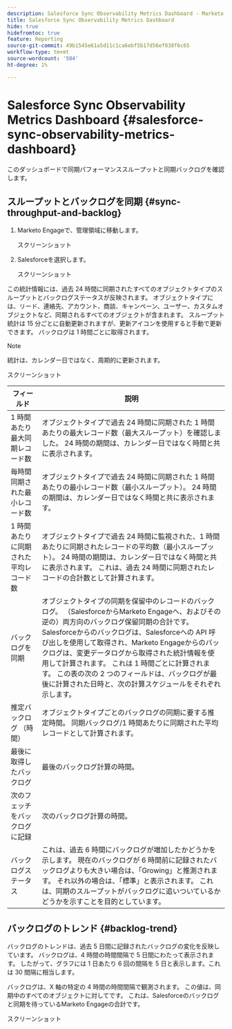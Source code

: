 ```yaml
---
description: Salesforce Sync Observability Metrics Dashboard - Marketo ドキュメント – 製品ドキュメント
title: Salesforce Sync Observability Metrics Dashboard
hide: true
hidefromtoc: true
feature: Reporting
source-git-commit: 49b1545e61a5d11c1ca6ebf5b17d56ef038f6c65
workflow-type: tm+mt
source-wordcount: '504'
ht-degree: 1%

---
```


# Salesforce Sync Observability Metrics Dashboard {#salesforce-sync-observability-metrics-dashboard}

このダッシュボードで同期パフォーマンススループットと同期バックログを確認します。

## スループットとバックログを同期 {#sync-throughput-and-backlog}

1. Marketo Engageで、管理領域に移動します。

   スクリーンショット

1. Salesforceを選択します。

   スクリーンショット

この統計情報には、過去 24 時間に同期されたすべてのオブジェクトタイプのスループットとバックログステータスが反映されます。 オブジェクトタイプには、リード、連絡先、アカウント、商談、キャンペーン、ユーザー、カスタムオブジェクトなど、同期されるすべてのオブジェクトが含まれます。 スループット統計は 15 分ごとに自動更新されますが、更新アイコンを使用すると手動で更新できます。 バックログは 1 時間ごとに取得されます。

>[!NOTE]
>
>統計は、カレンダー日ではなく、周期的に更新されます。

スクリーンショット

<table><thead>
  <tr>
    <th>フィールド</th>
    <th>説明</th>
  </tr></thead>
<tbody>
  <tr>
    <td>1 時間あたり最大同期レコード数</td>
    <td>オブジェクトタイプで過去 24 時間に同期された 1 時間あたりの最大レコード数（最大スループット）を確認しました。 24 時間の期間は、カレンダー日ではなく時間と共に表示されます。</td>
  </tr>
  <tr>
    <td>毎時間同期された最小レコード数</td>
    <td>オブジェクトタイプで過去 24 時間に同期された 1 時間あたりの最小レコード数（最小スループット）。 24 時間の期間は、カレンダー日ではなく時間と共に表示されます。</td>
  </tr>
  <tr>
    <td>1 時間あたりに同期された平均レコード数</td>
    <td>オブジェクトタイプで過去 24 時間に監視された、1 時間あたりに同期されたレコードの平均数（最小スループット）。 24 時間の期間は、カレンダー日ではなく時間と共に表示されます。 これは、過去 24 時間に同期されたレコードの合計数として計算されます。</td>
  </tr>
  <tr>
    <td>バックログを同期</td>
    <td>オブジェクトタイプの同期を保留中のレコードのバックログ。 （SalesforceからMarketo Engageへ、およびその逆の）両方向のバックログ保留同期の合計です。 Salesforceからのバックログは、Salesforceへの API 呼び出しを使用して取得され、Marketo Engageからのバックログは、変更データログから取得された統計情報を使用して計算されます。 これは 1 時間ごとに計算されます。 この表の次の 2 つのフィールドは、バックログが最後に計算された日時と、次の計算スケジュールをそれぞれ示します。</td>
  </tr>
  <tr>
    <td>推定バックログ （時間）</td>
    <td>オブジェクトタイプごとのバックログの同期に要する推定時間。 同期バックログ/1 時間あたりに同期された平均レコードとして計算されます。</td>
  </tr>
  <tr>
    <td>最後に取得したバックログ</td>
    <td>最後のバックログ計算の時間。</td>
  </tr>
  <tr>
    <td>次のフェッチをバックログに記録</td>
    <td>次のバックログ計算の時間。</td>
  </tr>
  <tr>
    <td>バックログステータス</td>
    <td>これは、過去 6 時間にバックログが増加したかどうかを示します。 現在のバックログが 6 時間前に記録されたバックログよりも大きい場合は、「Growing」と推測されます。 それ以外の場合は、「標準」と表示されます。 これは、同期のスループットがバックログに追いついているかどうかを示すことを目的としています。</td>
  </tr>
</tbody></table>

## バックログのトレンド {#backlog-trend}

バックログのトレンドは、過去 5 日間に記録されたバックログの変化を反映しています。 バックログは、4 時間の時間間隔で 5 日間にわたって表示されます。 したがって、グラフには 1 日あたり 6 回の間隔を 5 日と表示します。これは 30 間隔に相当します。

バックログは、X 軸の特定の 4 時間の時間間隔で観測されます。 この値は、同期中のすべてのオブジェクトに対してです。 これは、Salesforceのバックログと同期を待っているMarketo Engageの合計です。

スクリーンショット
